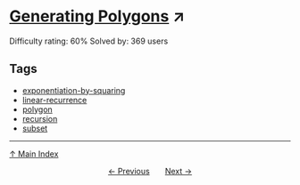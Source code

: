 # [Generating Polygons](https://projecteuler.net/problem=382) ↗️

Difficulty rating: 60%
Solved by: 369 users
## Tags

- [exponentiation-by-squaring](../tags/exponentiation-by-squaring.md)
- [linear-recurrence](../tags/linear-recurrence.md)
- [polygon](../tags/polygon.md)
- [recursion](../tags/recursion.md)
- [subset](../tags/subset.md)



---

[↑ Main Index](../README.md)


<div align=center><a href='381.md'>← Previous</a> &nbsp;&nbsp; &nbsp;&nbsp;  <a href='383.md'>Next →</a></div>
